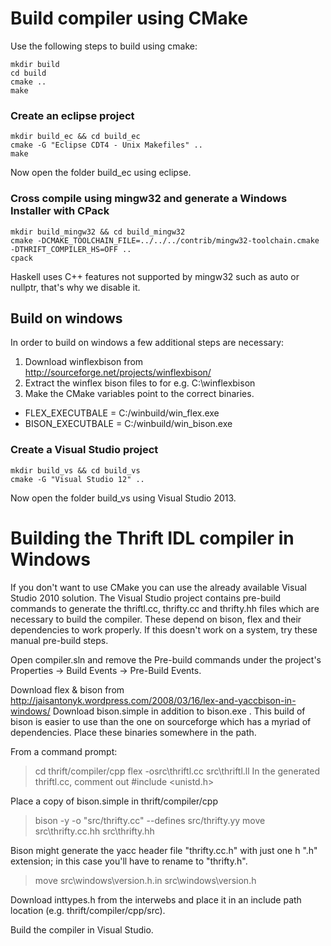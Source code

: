 # Build compiler using CMake

Use the following steps to build using cmake:

    mkdir build
    cd build
    cmake ..
    make


### Create an eclipse project

    mkdir build_ec && cd build_ec
    cmake -G "Eclipse CDT4 - Unix Makefiles" ..
    make

Now open the folder build_ec using eclipse.


### Cross compile using mingw32 and generate a Windows Installer with CPack

    mkdir build_mingw32 && cd build_mingw32
    cmake -DCMAKE_TOOLCHAIN_FILE=../../../contrib/mingw32-toolchain.cmake -DTHRIFT_COMPILER_HS=OFF ..
    cpack

Haskell uses C++ features not supported by mingw32 such as auto or nullptr, that's why we disable it.

## Build on windows

In order to build on windows a few additional steps are necessary:

1. Download winflexbison from http://sourceforge.net/projects/winflexbison/
2. Extract the winflex bison files to for e.g. C:\winflexbison
3. Make the CMake variables point to the correct binaries.
  * FLEX_EXECUTBALE = C:/winbuild/win_flex.exe
  * BISON_EXECUTBALE = C:/winbuild/win_bison.exe


### Create a Visual Studio project

    mkdir build_vs && cd build_vs
    cmake -G "Visual Studio 12" ..

Now open the folder build_vs using Visual Studio 2013.




# Building the Thrift IDL compiler in Windows

If you don't want to use CMake you can use the already available Visual Studio
2010 solution.
The Visual Studio project contains pre-build commands to generate the
thriftl.cc, thrifty.cc and thrifty.hh files which are necessary to build
the compiler. These depend on bison, flex and their dependencies to
work properly. If this doesn't work on a system, try these manual
pre-build steps.

Open compiler.sln and remove the Pre-build commands under the project's
 Properties -> Build Events -> Pre-Build Events.

Download flex & bison from http://jaisantonyk.wordpress.com/2008/03/16/lex-and-yaccbison-in-windows/
Download bison.simple in addition to bison.exe . This build of bison is easier to use
than the one on sourceforge which has a myriad of dependencies.
Place these binaries somewhere in the path.

From a command prompt:
> cd thrift/compiler/cpp
> flex -osrc\thriftl.cc src\thriftl.ll
In the generated thriftl.cc, comment out #include <unistd.h>

Place a copy of bison.simple in thrift/compiler/cpp
> bison -y -o "src/thrifty.cc" --defines src/thrifty.yy
> move src\thrifty.cc.hh  src\thrifty.hh

Bison might generate the yacc header file "thrifty.cc.h" with just one h ".h" extension; in this case you'll have to rename to "thrifty.h".

> move src\windows\version.h.in src\windows\version.h

Download inttypes.h from the interwebs and place it in an include path
location (e.g. thrift/compiler/cpp/src).

Build the compiler in Visual Studio.
